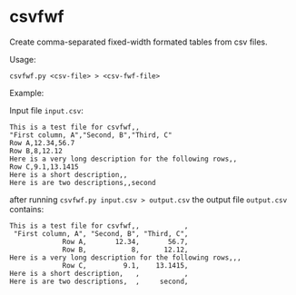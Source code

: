 # csvfwf

Create comma-separated fixed-width formated tables from csv files.

Usage: 

    csvfwf.py <csv-file> > <csv-fwf-file>

Example:

Input file `input.csv`:

    This is a test file for csvfwf,,
    "First column, A","Second, B","Third, C"
    Row A,12.34,56.7
    Row B,8,12.12
    Here is a very long description for the following rows,,
    Row C,9.1,13.1415
    Here is a short description,,
    Here is are two descriptions,,second

after running `csvfwf.py input.csv > output.csv` the output file `output.csv` contains:

    This is a test file for csvfwf,,           ,
     "First column, A", "Second, B", "Third, C",
                 Row A,       12.34,       56.7,
                 Row B,           8,      12.12,
    Here is a very long description for the following rows,,,
                 Row C,         9.1,    13.1415,
    Here is a short description,   ,           ,
    Here is are two descriptions,  ,     second,
